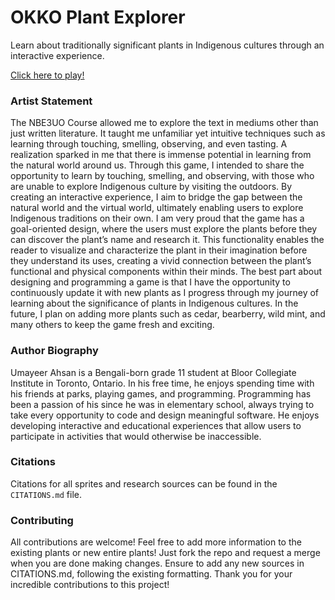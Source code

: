 # OKKO Plant Explorer

Learn about traditionally significant plants in Indigenous cultures through an interactive experience.

[Click here to play!](somewhatmay.github.io/okko-plant-explorer/)

### Artist Statement

The NBE3UO Course allowed me to explore the text in mediums other than just written literature. It taught me unfamiliar yet intuitive techniques such as learning through touching, smelling, observing, and even tasting. A realization sparked in me that there is immense potential in learning from the natural world around us. Through this game, I intended to share the opportunity to learn by touching, smelling, and observing, with those who are unable to explore Indigenous culture by visiting the outdoors. By creating an interactive experience, I aim to bridge the gap between the natural world and the virtual world, ultimately enabling users to explore Indigenous traditions on their own. I am very proud that the game has a goal-oriented design, where the users must explore the plants before they can discover the plant’s name and research it. This functionality enables the reader to visualize and characterize the plant in their imagination before they understand its uses, creating a vivid connection between the plant’s functional and physical components within their minds. The best part about designing and programming a game is that I have the opportunity to continuously update it with new plants as I progress through my journey of learning about the significance of plants in Indigenous cultures. In the future, I plan on adding more plants such as cedar, bearberry, wild mint, and many others to keep the game fresh and exciting.

### Author Biography

Umayeer Ahsan is a Bengali-born grade 11 student at Bloor Collegiate Institute in Toronto, Ontario. In his free time, he enjoys spending time with his friends at parks, playing games, and programming. Programming has been a passion of his since he was in elementary school, always trying to take every opportunity to code and design meaningful software. He enjoys developing interactive and educational experiences that allow users to participate in activities that would otherwise be inaccessible.

### Citations

Citations for all sprites and research sources can be found in the `CITATIONS.md` file.

### Contributing

All contributions are welcome! Feel free to add more information to the existing plants or new entire plants! Just fork the repo and request a merge when you are done making changes. Ensure to add any new sources in CITATIONS.md, following the existing formatting. Thank you for your incredible contributions to this project!
